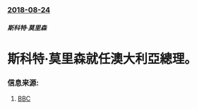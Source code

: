 ### [2018-08-24](/news/2018/08/24/index.md)

##### 斯科特·莫里森
# 斯科特·莫里森就任澳大利亞總理。 




### 信息来源:

1. [BBC](https://www.bbc.co.uk/news/world-australia-45292637)
